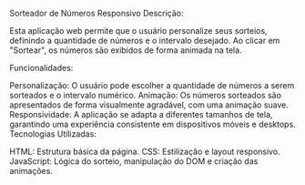 Sorteador de Números Responsivo
Descrição:

Esta aplicação web permite que o usuário personalize seus sorteios, definindo a quantidade de números e o intervalo desejado. Ao clicar em "Sortear", os números são exibidos de forma animada na tela.

Funcionalidades:

Personalização: O usuário pode escolher a quantidade de números a serem sorteados e o intervalo numérico.
Animação: Os números sorteados são apresentados de forma visualmente agradável, com uma animação suave.
Responsividade: A aplicação se adapta a diferentes tamanhos de tela, garantindo uma experiência consistente em dispositivos móveis e desktops.
Tecnologias Utilizadas:

HTML: Estrutura básica da página.
CSS: Estilização e layout responsivo.
JavaScript: Lógica do sorteio, manipulação do DOM e criação das animações.
